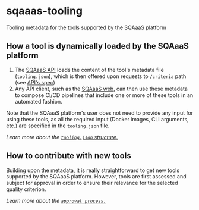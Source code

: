 # sqaaas-tooling
Tooling metadata for the tools supported by the SQAaaS platform

## How a tool is dynamically loaded by the SQAaaS platform
1) The [SQAaaS API](https://github.com/eosc-synergy/sqaaas-api-server) loads the content of the tool's metadata file (`tooling.json`), which is then offered upon requests to `/criteria` path (see [API's spec](https://eosc-synergy.github.io/sqaaas-api-spec/#operation/get_criteria))
2) Any API client, such as the [SQAaaS web](https://github.com/eosc-synergy/sqaaas-web), can then use these metadata to compose CI/CD pipelines that include one or more of these tools in an automated fashion. 

Note that the SQAaaS platform's user does not need to provide any input for using these tools, as all the required input (Docker images, CLI arguments, etc.) are specified in the `tooling.json` file.

*Learn more about the [`tooling.json` structure.](docs/tooling.md)*

## How to contribute with new tools
Building upon the metadata, it is really straightforward to get new tools supported by the SQAaaS platform. However, tools are first assessed and subject for approval in order to ensure their relevance for the selected quality criterion.

*Learn more about the [`approval process.`](docs/approval_process.md)*
